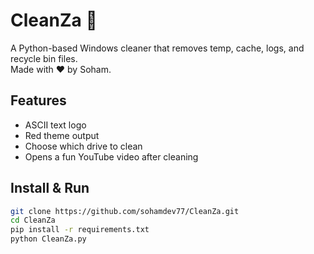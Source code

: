 # CleanZa 🧹

A Python-based Windows cleaner that removes temp, cache, logs, and recycle bin files.  
Made with ❤️ by Soham.  

## Features
- ASCII text logo  
- Red theme output  
- Choose which drive to clean  
- Opens a fun YouTube video after cleaning  

## Install & Run
```bash
git clone https://github.com/sohamdev77/CleanZa.git
cd CleanZa
pip install -r requirements.txt
python CleanZa.py
